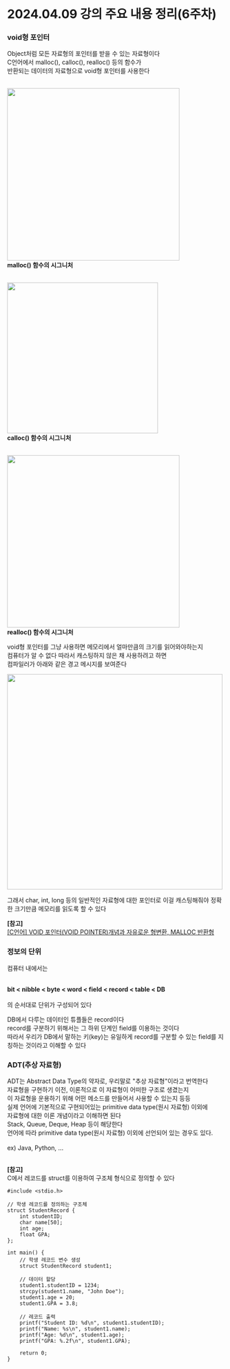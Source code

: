 # 2024.04.09 강의 주요 내용 정리(6주차)
<h3><b>void형 포인터</b></h3>
Object처럼 모든 자료형의 포인터를 받을 수 있는 자료형이다<br>
C언어에서 malloc(), calloc(), realloc() 등의 함수가<br>
반환되는 데이터의 자료형으로 void형 포인터를 사용한다<br><br>

<img src="https://github.com/tealight03/2024SysP/assets/138011998/e8307dd1-fb9e-46e1-9331-4c8d7f1405d5" width="400"><br>
<b>malloc() 함수의 시그니처</b><br><br>

<img src="https://github.com/tealight03/2024SysP/assets/138011998/61a3509e-ec98-4b4f-9f30-497367c6e843" width="350"><br>
<b>calloc() 함수의 시그니처</b><br><br>

<img src="https://github.com/tealight03/2024SysP/assets/138011998/2e07eb02-0a7c-411a-9e3c-b6bca855d147" width="400"><br>
<b>realloc() 함수의 시그니처</b><br>

void형 포인터를 그냥 사용하면 메모리에서 얼마만큼의 크기를 읽어와야하는지<br>
컴퓨터가 알 수 없다 따라서 캐스팅하지 않은 채 사용하려고 하면<br>
컴파일러가 아래와 같은 경고 메시지를 보여준다<br>

<img src="https://github.com/tealight03/2024SysP/assets/138011998/4e734b27-a853-467c-8a59-842fbc759b16" width="500"><br>


그래서 char, int, long 등의 일반적인 자료형에 대한 포인터로 이걸 캐스팅해줘야 정확한 크기만큼 메모리를 읽도록 할 수 있다

<b>[참고]</b><br>
<a href="https://reakwon.tistory.com/19">[C언어] VOID 포인터(VOID POINTER)개념과 자유로운 형변환, MALLOC 반환형</a>

<h3><b>정보의 단위</b></h3>
컴퓨터 내에서는<br><br>

<b>bit < nibble < byte < word < field < record < table < DB</b><br><br>
의 순서대로 단위가 구성되어 있다<br>

DB에서 다루는 데이터인 튜플들은 record이다<br>
record를 구분하기 위해서는 그 하위 단계인 field를 이용하는 것이다<br>
따라서 우리가 DB에서 말하는 키(key)는 유일하게 record를 구분할 수 있는 field를 지칭하는 것이라고 이해할 수 있다

<h3><b>ADT(추상 자료형)</b></h3>
ADT는 Abstract Data Type의 약자로, 우리말로 "추상 자료형"이라고 번역한다<br>
자료형을 구현하기 이전, 이론적으로 이 자료형이 어떠한 구조로 생겼는지<br>
이 자료형을 운용하기 위해 어떤 메소드를 만들어서 사용할 수 있는지 등등<br>
실제 언어에 기본적으로 구현되어있는 primitive data type(원시 자료형) 이외에<br>
자료형에 대한 이론 개념이라고 이해하면 된다<br>
Stack, Queue, Deque, Heap 등이 해당한다<br>
언어에 따라 primitive data type(원시 자료형) 이외에 선언되어 있는 경우도 있다.<br><br>
ex) Java, Python, ...<br><br>


<b>[참고]</b><br>
C에서 레코드를 struct를 이용하여 구조체 형식으로 정의할 수 있다

```
#include <stdio.h>

// 학생 레코드를 정의하는 구조체
struct StudentRecord {
    int studentID;
    char name[50];
    int age;
    float GPA;
};

int main() {
    // 학생 레코드 변수 생성
    struct StudentRecord student1;

    // 데이터 할당
    student1.studentID = 1234;
    strcpy(student1.name, "John Doe");
    student1.age = 20;
    student1.GPA = 3.8;

    // 레코드 출력
    printf("Student ID: %d\n", student1.studentID);
    printf("Name: %s\n", student1.name);
    printf("Age: %d\n", student1.age);
    printf("GPA: %.2f\n", student1.GPA);

    return 0;
}
```

